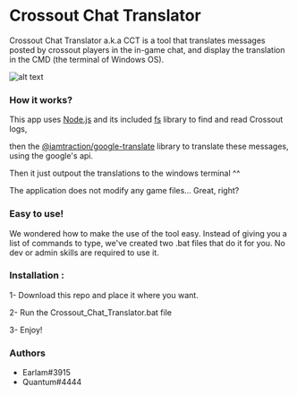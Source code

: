 # Crossout Chat Translator

Crossout Chat Translator a.k.a CCT is a tool that translates messages posted by crossout players in the in-game chat, and display the translation in the CMD (the terminal of Windows OS).

![alt text](https://www.aht.li/3729172/cct.png)


### How it works?

This app uses [Node.js](https://nodejs.org) and its included [fs](https://nodejs.org/dist/latest-v16.x/docs/api/fs.html) library to find and read Crossout logs,

then the [@iamtraction/google-translate](https://github.com/iamtraction/google-translate) library to translate these messages, using the google's api. 

Then it just outpout the translations to the windows terminal ^^

The application does not modify any game files... Great, right?


### Easy to use!
We wondered how to make the use of the tool easy. Instead of giving you a list of commands to type, we've created two .bat files that do it for you. No dev or admin skills are required to use it.


### Installation :

1- Download this repo and place it where you want.

2- Run the Crossout_Chat_Translator.bat file

3- Enjoy!


### Authors

- Earlam#3915
- Quantum#4444
